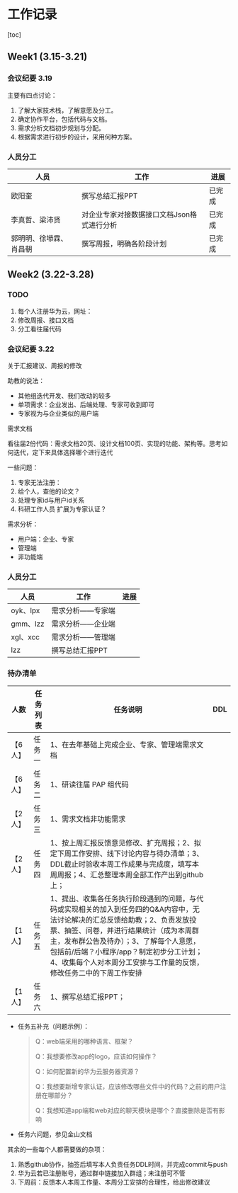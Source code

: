 # 工作记录

[toc]

## Week1 (3.15-3.21)

### 会议纪要 3.19

主要有四点讨论：

1. 了解大家技术栈，了解意愿及分工。
2. 确定协作平台，包括代码与文档。
3. 需求分析文档初步规划与分配。
4. 根据需求进行初步的设计，采用何种方案。

### 人员分工

| 人员                   | 工作                                       | 进展   |
| ---------------------- | ------------------------------------------ | ------ |
| 欧阳奎                 | 撰写总结汇报PPT                            | 已完成 |
| 李真哲、梁沛贤         | 对企业专家对接数据接口文档Json格式进行分析 | 已完成 |
| 郭明明、徐塨霖、肖昌朝 | 撰写周报，明确各阶段计划                   | 已完成 |



## Week2 (3.22-3.28)

### TODO

1. 每个人注册华为云，网址：
2. 修改周报、接口文档
3. 分工看往届代码

### 会议纪要 3.22

关于汇报建议、周报的修改

助教的说法：

* 其他组迭代开发、我们改动的较多
* 单项需求：企业发出、后端处理、专家可收到即可
* 专家视为与企业类似的用户端

需求文档

看往届2份代码：需求文档20页、设计文档100页、实现的功能、架构等。思考如何迭代，定下来具体选择哪个进行迭代

一些问题：

1. 专家无法注册：
2. 给个人，查他的论文？
3. 处理专家id与用户id关系
4. 科研工作人员 扩展为专家认证？

需求分析：

* 用户端：企业、专家
* 管理端
* 非功能端

### 人员分工

| 人员     | 工作             | 进展 |
| -------- | ---------------- | ---- |
| oyk、lpx | 需求分析——专家端 |      |
| gmm、lzz | 需求分析——企业端 |      |
| xgl、xcc | 需求分析——管理端 |      |
| lzz      | 撰写总结汇报PPT  |      |

### 待办清单

| 人数    | 任务列表 | 任务说明                                                     | DDL  |
| ------- | -------- | ------------------------------------------------------------ | ---- |
| 【6人】 | 任务一   | 1、在去年基础上完成企业、专家、管理端需求文档                |      |
| 【6人】 | 任务二   | 1、研读往届 PAP 组代码                                       |      |
| 【2人】 | 任务三   | 1、需求文档非功能需求                                        |      |
| 【2人】 | 任务四   | 1、按上周汇报反馈意见修改、扩充周报；2、拟定下周工作安排、线下讨论内容与待办清单；3、DDL截止时验收本周工作成果与完成度，填写本周周报；4、汇总整理本周全部工作产出到github上； |      |
| 【1人】 | 任务五   | 1、提出、收集各任务执行阶段遇到的问题，与代码或实现相关的加入到任务四的Q&A内容中，无法讨论解决的汇总反馈给助教；2、负责发放投票、抽签、问卷，并进行结果统计（成为本周群主，发布群公告及待办）；3、了解每个人意愿，包括前/后端？小程序/app？制定初步分工计划；4、收集每个人对本周分工安排与工作量的反馈，修改任务二中的下周工作安排 |      |
| 【1人】 | 任务六   | 1、撰写总结汇报PPT；                                         |      |

* 任务五补充（问题示例）：

  > Q：web端采用的哪种语言、框架？
  >
  > Q：我想要修改app的logo，应该如何操作？
  >
  > Q：如何配置新的华为云服务器资源？
  >
  > Q：我想要新增专家认证，应该修改哪些文件中的代码？之前的用户注册在哪部分？
  >
  > Q：我想知道app端和web对应的聊天模块是哪个？直接删除是否有影响

* 任务六问题，参见金山文档

其余的一些每个人都需要做的杂项：

1. 熟悉github协作，抽签后填写本人负责任务DDL时间，并完成commit与push
2. 华为云若已注册账号，通过群中链接加入群组；未注册可不管
3. 下周前：反馈本人本周工作量、本周分工安排的合理性，给出修改建议
